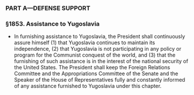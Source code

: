 ### PART A—DEFENSE SUPPORT

### §1853. Assistance to Yugoslavia
* In furnishing assistance to Yugoslavia, the President shall continuously assure himself (1) that Yugoslavia continues to maintain its independence, (2) that Yugoslavia is not participating in any policy or program for the Communist conquest of the world, and (3) that the furnishing of such assistance is in the interest of the national security of the United States. The President shall keep the Foreign Relations Committee and the Appropriations Committee of the Senate and the Speaker of the House of Representatives fully and constantly informed of any assistance furnished to Yugoslavia under this chapter.